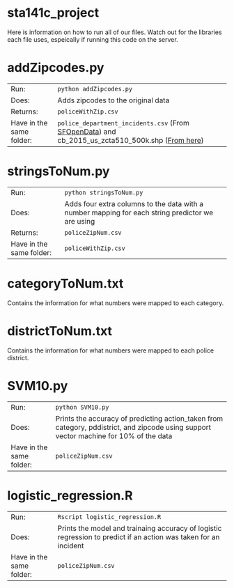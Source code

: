 # sta141c_project

Here is information on how to run all of our files. Watch out for the libraries each file uses, espeically if running this code on the server. 

# addZipcodes.py

|    |    |  
|----|----|  
Run: 						| `python addZipcodes.py`
Does: 						| Adds zipcodes to the original data
Returns: 					| `policeWithZip.csv`
Have in the same folder: 	| `police_department_incidents.csv` (From [SFOpenData](https://data.sfgov.org/Public-Safety/Police-Department-Incidents/tmnf-yvry)) and 								cb_2015_us_zcta510_500k.shp ([From here](https://www.census.gov/geo/maps-data/data/cbf/cbf_zcta.html))
							 
# stringsToNum.py

|    |    |  
|----|----|  
Run:						| `python stringsToNum.py`
Does:						| Adds four extra columns to the data with a number mapping for each string predictor we are using
Returns: 					| `policeZipNum.csv`	
Have in the same folder:	| `policeWithZip.csv`

# categoryToNum.txt   
Contains the information for what numbers were mapped to each category. 

# districtToNum.txt  
Contains the information for what numbers were mapped to each police district. 

# SVM10.py
|    |    |  
|----|----|  
Run:						| `python SVM10.py`
Does:						| Prints the accuracy of predicting action_taken from category, pddistrict, and zipcode using support vector machine for 10% of the data
Have in the same folder:	| `policeZipNum.csv`

# logistic_regression.R  

|    |    |  
|----|----|  
| Run:						| `Rscript logistic_regression.R` |  
| Does:						| Prints the model and trainaing accuracy of logistic regression to predict if an action was taken for an incident |  
| Have in the same folder:		| `policeZipNum.csv` |  


